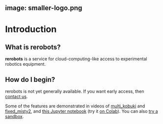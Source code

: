 image: smaller-logo.png
---

# Introduction

## What is rerobots?

**rerobots** is a service for cloud-computing-like access to experimental
robotics equipment.

## How do I begin?

rerobots is not yet generally available. If you want early access, then [contact
us](https://rerobots.net/contact).

Some of the features are demonstrated in videos of [multi_kobuki](https://vimeo.com/465989844) and [fixed_misty2](https://vimeo.com/440801712),
and [this Jupyter notebook](https://github.com/rerobots/examples/blob/master/handmotion.ipynb) (try it [on Colab](https://colab.research.google.com/github/rerobots/examples/blob/master/handmotion.ipynb)).
You can also [try a sandbox](https://rerobots.net/sandbox).
